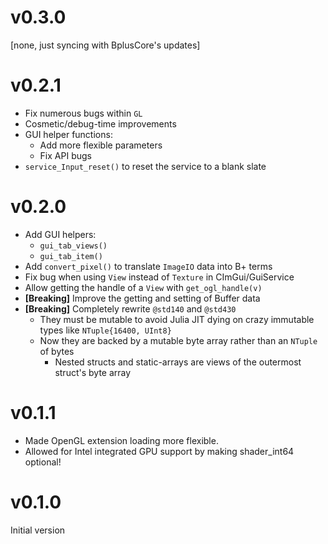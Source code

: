 # v0.3.0

\[none, just syncing with BplusCore's updates]

# v0.2.1

* Fix numerous bugs within `GL`
* Cosmetic/debug-time improvements
* GUI helper functions:
  * Add more flexible parameters
  * Fix API bugs
* `service_Input_reset()` to reset the service to a blank slate

# v0.2.0

* Add GUI helpers:
  * `gui_tab_views()`
  * `gui_tab_item()`
* Add `convert_pixel()` to translate `ImageIO` data into B+ terms
* Fix bug when using `View` instead of `Texture` in CImGui/GuiService
* Allow getting the handle of a `View` with `get_ogl_handle(v)`
* **[Breaking]** Improve the getting and setting of Buffer data
* **[Breaking]** Completely rewrite `@std140` and `@std430`
  * They must be mutable to avoid Julia JIT dying on crazy immutable types like `NTuple{16400, UInt8}`
  * Now they are backed by a mutable byte array rather than an `NTuple` of bytes
    * Nested structs and static-arrays are views of the outermost struct's byte array

# v0.1.1

* Made OpenGL extension loading more flexible.
* Allowed for Intel integrated GPU support by making shader_int64 optional!

# v0.1.0

Initial version